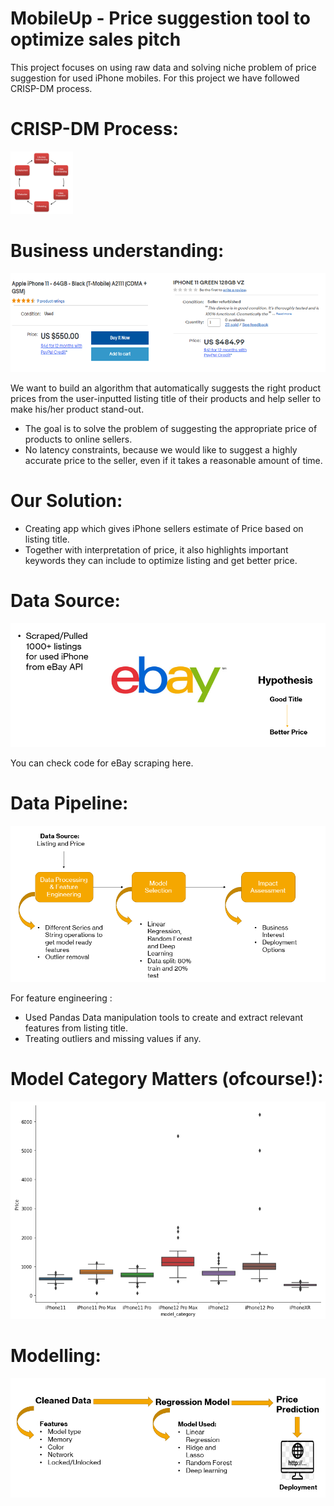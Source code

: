 # MobileUp - Price suggestion tool to optimize sales pitch
This project focuses on using raw data and solving niche problem of price suggestion for used iPhone mobiles. For this project we have followed CRISP-DM process.

# CRISP-DM Process:

<img src="https://github.com/ShrideviReddy/MobileUp/blob/main/img/CRISP_DM.png" width="100" height="100">

# Business understanding:
![Pricediff](img/Pricediff.PNG)

We want to build an algorithm that automatically suggests the right product prices from the user-inputted listing title of their products and help seller to make his/her
product stand-out. 
* The goal is to solve the problem of suggesting the appropriate price of products to online sellers.
* No latency constraints, because we would like to suggest a highly accurate price to the seller, even if it takes a reasonable amount of time.

# Our Solution:
* Creating app which gives iPhone sellers estimate of Price based on listing title.
* Together with interpretation of price, it also highlights important keywords they can include to optimize listing and get better price.

# Data Source:
![Datasrc](img/Datasrc.PNG)

You can check code for eBay scraping here.

# Data Pipeline:
![Datapipeline](img/Datapipeline.PNG)

For feature engineering :
* Used Pandas Data manipulation tools to create and extract relevant features from listing title.
* Treating outliers and missing values if any.

# Model Category Matters (ofcourse!):
![Modelprice](img/modelvsprice.PNG)

# Modelling:
![Modelling](img/Modelling.PNG)




